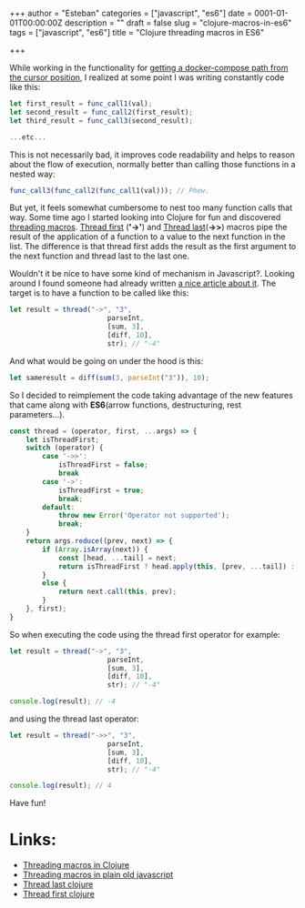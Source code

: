 +++
author = "Esteban"
categories = ["javascript", "es6"]
date = 0001-01-01T00:00:00Z
description = ""
draft = false
slug = "clojure-macros-in-es6"
tags = ["javascript", "es6"]
title = "Clojure threading macros in ES6"

+++


While working in the functionality for [getting a docker-compose path from the cursor position](https://estebansastre.com/getting-docker-compose-path-from-cursor-position/), I realized at some point I was writing constantly code like this:

```javascript
let first_result = func_call1(val);
let second_result = func_call2(first_result);
let third_result = func_call3(second_result);

...etc...
```

This is not necessarily bad, it improves code readability and helps to reason about the flow of execution, normally better than calling those functions in a nested way:

```javascript
func_call3(func_call2(func_call1(val))); // Phew.
```

But yet, it feels somewhat cumbersome to nest too many function calls that way. Some time ago I started looking into Clojure for fun and discovered [threading macros](https://clojure.org/guides/threading_macros). [Thread first](https://clojuredocs.org/clojure.core/-%3E) (**'->'**) and [Thread last](https://clojuredocs.org/clojure.core/-%3E%3E)(**->>**) macros pipe the result of the application of a function to a value to the next function in the list. The difference is that thread first adds the result as the first argument to the next function and thread last to the last one.


Wouldn't it be nice to have some kind of mechanism in Javascript?. Looking around I found someone had already written [a nice article about it](https://jondavidjohn.com/clojure-threading-macros-in-javascript/). The target is to have a function to be called like this:

```javascript
let result = thread("->", "3", 
                        parseInt,
                        [sum, 3],
                        [diff, 10],
                        str); // "-4"
```

And what would be going on under the hood is this:

```javascript
let sameresult = diff(sum(3, parseInt("3")), 10);
```

So I decided to reimplement the code taking advantage of the new features that came along with **ES6**(arrow functions, destructuring, rest parameters...).

```javascript
const thread = (operator, first, ...args) => {
    let isThreadFirst;
    switch (operator) {
        case '->>':
            isThreadFirst = false;
            break
        case '->':
            isThreadFirst = true;
            break;
        default:
            throw new Error('Operator not supported');
            break;
    }
    return args.reduce((prev, next) => {
        if (Array.isArray(next)) {
            const [head, ...tail] = next;
            return isThreadFirst ? head.apply(this, [prev, ...tail]) : head.apply(this, tail.concat(prev));
        }
        else {
            return next.call(this, prev);
        }
    }, first);
}
```


So when executing the code using the thread first operator for example:

```javascript
let result = thread("->", "3", 
                        parseInt,
                        [sum, 3],
                        [diff, 10],
                        str); // "-4"

console.log(result); // -4 
```

and using the thread last operator:

```javascript
let result = thread("->>", "3", 
                        parseInt,
                        [sum, 3],
                        [diff, 10],
                        str); // "-4"

console.log(result); // 4 
```


Have fun!




# Links:

* [Threading macros in Clojure](https://blog.nilenso.com/blog/2016/05/12/threading-macros-in-clojure/)
* [Threading macros in plain old javascript](https://jondavidjohn.com/clojure-threading-macros-in-javascript/)
* [Thread last clojure](https://clojuredocs.org/clojure.core/-%3E%3E)
* [Thread first clojure](https://clojuredocs.org/clojure.core/-%3E)

